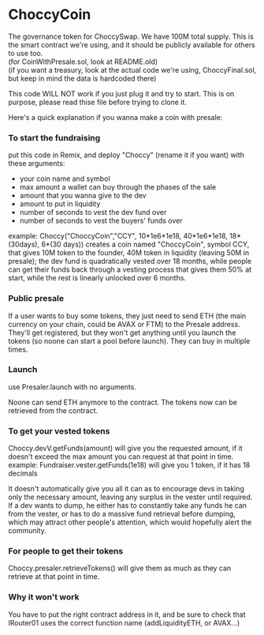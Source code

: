 # ChoccyCoin
The governance token for ChoccySwap. We have 100M total supply.
This is the smart contract we're using, and it should be publicly available for others to use too.<br>
(for CoinWithPresale.sol, look at README.old)<br>
(if you want a treasury, look at the actual code we're using, ChoccyFinal.sol, but keep in mind the data is hardcoded there)

This code WILL NOT work if you just plug it and try to start. This is on purpose, please read thise file before trying to clone it.

Here's a quick explanation if you wanna make a coin with presale:

### To start the fundraising

put this code in Remix, and deploy "Choccy" (rename it if you want) with these arguments:
<ul>
  <li>your coin name and symbol</li>
  <li>max amount a wallet can buy through the phases of the sale</li>
  <li>amount that you wanna give to the dev</li>
  <li>amount to put in liquidity</li>
  <li>number of seconds to vest the dev fund over</li>
  <li>number of seconds to vest the buyers' funds over</li>
</ul>
example: Choccy("ChoccyCoin","CCY", 10*1e6*1e18, 40*1e6*1e18, 18*(30days), 6*(30 days)) creates a coin named "ChoccyCoin", symbol CCY, that gives 10M token to the founder, 40M token in liquidity (leaving 50M in presale); the dev fund is quadratically vested over 18 months, while people can get their funds back through a vesting process that gives them 50% at start, while the rest is linearly unlocked over 6 months.

### Public presale

If a user wants to buy some tokens, they just need to send ETH (the main currency on your chain, could be AVAX or FTM) to the Presale address. They'll get registered, but they won't get anything until you launch the tokens (so noone can start a pool before launch). They can buy in multiple times.

### Launch

use Presaler.launch with no arguments.

Noone can send ETH anymore to the contract.
The tokens now can be retrieved from the contract.

### To get your vested tokens

Choccy.devV.getFunds(amount) will give you the requested amount, if it doesn't exceed the max amount you can request at that point in time. 
example: Fundraiser.vester.getFunds(1e18) will give you 1 token, if it has 18 decimals

It doesn't automatically give you all it can as to encourage devs in taking only the necessary amount, leaving any surplus in the vester until required. If a dev wants to dump, he either has to constantly take any funds he can from the vester, or has to do a massive fund retrieval before dumping, which may attract other people's attention, which would hopefully alert the community.

### For people to get their tokens

Choccy.presaler.retrieveTokens() will give them as much as they can retrieve at that point in time.

### Why it won't work

You have to put the right contract address in it, and be sure to check that IRouter01 uses the correct function name (addLiquidityETH, or AVAX...)
